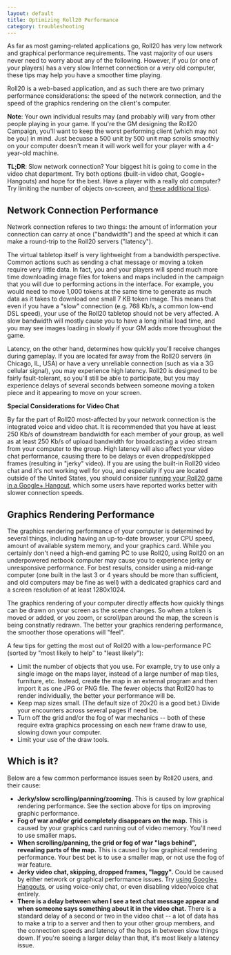 ```yaml
---
layout: default
title: Optimizing Roll20 Performance
category: troubleshooting
---
```


As far as most gaming-related applications go, Roll20 has very low network and graphical performance requirements. The vast majority of our users never need to worry about any of the following. However, if you (or one of your players) has a very slow Internet connection or a very old computer, these tips may help you have a smoother time playing.

Roll20 is a web-based application, and as such there are two primary performance considerations: the speed of the network connection, and the speed of the graphics rendering on the client's computer.

**Note**: Your own individual results may (and probably will) vary from other people playing in your game. If you're the GM designing the Roll20 Campaign, you'll want to keep the worst performing client (which may not be you) in mind. Just becuase a 500 unit by 500 unit map scrolls smoothly on your computer doesn't mean it will work well for your player with a 4-year-old machine.

**TL;DR**: Slow network connection? Your biggest hit is going to come in the video chat department. Try both options (built-in video chat, Google+ Hangouts) and hope for the best. Have a player with a really old computer? Try limiting the number of objects on-screen, and [these additional tips](#graphtips)).

Network Connection Performance
------------------------------

Network connection referes to two things: the amount of information your connection can carry at once ("bandwidth") and the speed at which it can make a round-trip to the Roll20 servers ("latency"). 

The virtual tabletop itself is very lightweight from a bandwidth perspective. Common actions such as sending a chat message or moving a token require very little data. In fact, you and your players will spend much more time downloading image files for tokens and maps included in the campaign that you will due to performing actions in the interface. For example, you would need to move 1,000 tokens at the same time to generate as much data as it takes to download one small 7 KB token image. This means that even if you have a "slow" connection (e.g. 768 Kb/s, a common low-end DSL speed), your use of the Roll20 tabletop should not be very affected. A slow bandwidth will mostly cause you to have a long initial load time, and you may see images loading in slowly if your GM adds more throughout the game.

Latency, on the other hand, determines how quickly you'll receive changes during gameplay. If you are located far away from the Roll20 servers (in Chicago, IL, USA) or have a very unreliable connection (such as via a 3G cellular signal), you may experience high latency. Roll20 is designed to be fairly fault-tolerant, so you'll still be able to participate, but you may experience delays of several seconds between someone moving a token piece and it appearing to move on your screen.

**Special Considerations for Video Chat**

By far the part of Roll20 most-affected by your network connection is the integrated voice and video chat. It is recommended that you have at least 250 Kb/s of downstream bandwidth for each member of your group, as well as at least 250 Kb/s of upload bandwidth for broadcasting a video stream from your computer to the group. High latency will also affect your video chat performance, causing there to be delays or even dropped/skipped frames (resulting in "jerky" video). If you are using the built-in Roll20 video chat and it's not working well for you, and especially if you are located outside of the United States, you should consider [running your Roll20 game in a Google+ Hangout](http://help.roll20.net/playing-in-google-plus/), which some users have reported works better with slower connection speeds.

<a name="graphtips"></a>

Graphics Rendering Performance
------------------------------

The graphics rendering performance of your computer is determined by several things, including having an up-to-date browser, your CPU speed, amount of available system memory, and your graphics card. While you certainly don't need a high-end gaming PC to use Roll20, using Roll20 on an underpowered netbook computer may cause you to experience jerky or unresponsive performance. For best results, consider using a mid-range computer (one built in the last 3 or 4 years should be more than sufficient, and old computers may be fine as well) with a dedicated graphics card and a screen resolution of at least 1280x1024. 

The graphics rendering of your computer directly affects how quickly things can be drawn on your screen as the scene changes. So when a token is moved or added, or you zoom, or scroll/pan around the map, the screen is being constnatly redrawn. The better your graphics rendering performance, the smoother those operations will "feel".

A few tips for getting the most out of Roll20 with a low-performance PC (sorted by "most likely to help" to "least likely"):

* Limit the number of objects that you use. For example, try to use only a single image on the maps layer, instead of a large number of map tiles, furniture, etc. Instead, create the map in an external program and then import it as one JPG or PNG file. The fewer objects that Roll20 has to render individually, the better your performance will be.
* Keep map sizes small. (The default size of 20x20 is a good bet.) Divide your encounters across several pages if need be.
* Turn off the grid and/or the fog of war mechanics -- both of these require extra graphics processing on each new frame draw to use, slowing down your computer.
* Limit your use of the draw tools.

Which is it?
------------

Below are a few common performance issues seen by Roll20 users, and their cause:


* **Jerky/slow scrolling/panning/zooming.** This is caused by low graphical rendering performance. See the section above for tips on improving graphic performance.
* **Fog of war and/or grid completely disappears on the map.** This is caused by your graphics card running out of video memory. You'll need to use smaller maps.
* **When scrolling/panning, the grid or fog of war "lags behind", revealing parts of the map.** This is caused by low graphical rendering performance. Your best bet is to use a smaller map, or not use the fog of war feature.
* **Jerky video chat, skipping, dropped frames, "laggy".** Could be caused by either network or graphical performance issues. Try [using Google+ Hangouts](http://help.roll20.net/playing-in-google-plus/), or using voice-only chat, or even disabling video/voice chat entirely.
* **There is a delay between when I see a text chat message appear and when someone says something about it in the video chat.** There is a standard delay of a second or two in the video chat -- a lot of data has to make a trip to a server and then to your other group members, and the connection speeds and latency of the hops in between slow things down. If you're seeing a larger delay than that, it's most likely a latency issue.